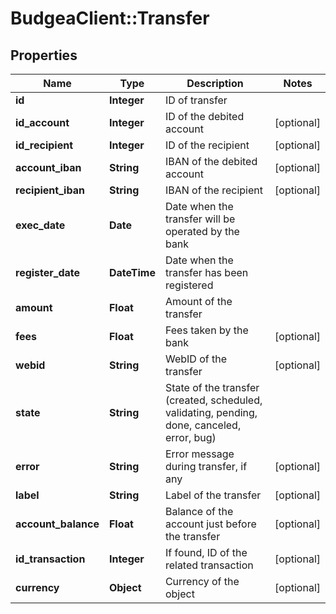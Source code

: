 # BudgeaClient::Transfer

## Properties
Name | Type | Description | Notes
------------ | ------------- | ------------- | -------------
**id** | **Integer** | ID of transfer | 
**id_account** | **Integer** | ID of the debited account | [optional] 
**id_recipient** | **Integer** | ID of the recipient | [optional] 
**account_iban** | **String** | IBAN of the debited account | [optional] 
**recipient_iban** | **String** | IBAN of the recipient | [optional] 
**exec_date** | **Date** | Date when the transfer will be operated by the bank | 
**register_date** | **DateTime** | Date when the transfer has been registered | 
**amount** | **Float** | Amount of the transfer | 
**fees** | **Float** | Fees taken by the bank | [optional] 
**webid** | **String** | WebID of the transfer | [optional] 
**state** | **String** | State of the transfer (created, scheduled, validating, pending, done, canceled, error, bug) | 
**error** | **String** | Error message during transfer, if any | [optional] 
**label** | **String** | Label of the transfer | [optional] 
**account_balance** | **Float** | Balance of the account just before the transfer | [optional] 
**id_transaction** | **Integer** | If found, ID of the related transaction | [optional] 
**currency** | **Object** | Currency of the object | [optional] 


